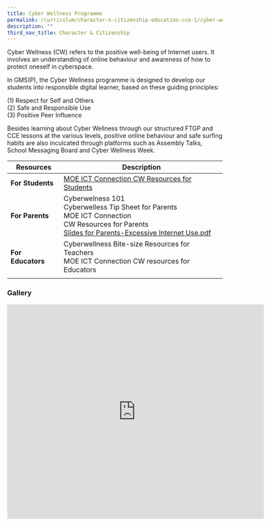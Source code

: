```yaml
---
title: Cyber Wellness Programme
permalink: /curriculum/character-n-citizenship-education-cce-1/cyber-wellness-programme/
description: ""
third_nav_title: Character & Citizenship
---
```

Cyber Wellness (CW) refers to the positive well-being of Internet users. It involves an understanding of online behaviour and awareness of how to protect oneself in cyberspace.

In GMS(P), the Cyber Wellness programme is designed to develop our students into responsible digital learner, based on these guiding principles:  

(1) Respect for Self and Others <br>
(2) Safe and Responsible Use <br>
(3) Positive Peer Influence
  
Besides learning about Cyber Wellness through our structured FTGP and CCE lessons at the various levels, positive online behaviour and safe surfing habits are also inculcated through platforms such as Assembly Talks, School Messaging Board and Cyber Wellness Week.

| Resources | Description | 
| -------- | -------- |
| **For Students** | [MOE ICT Connection CW Resources for Students](https://ictconnection.moe.edu.sg/cyber-wellness/for-students) | 
| **For Parents** | Cyberwelness 101 <br> Cyberwelless Tip Sheet for Parents <br> MOE ICT Connection <br> CW Resources for Parents <br> [Slides for Parents-Excessive Internet Use.pdf](/files/Slides%20for%20Parents-Excessive%20Internet%20Use.pdf) | 
| **For Educators** | Cyberwellness Bite-size Resources for Teachers <br> MOE ICT Connection CW resources for Educators |
| | |

### Gallery

<iframe allowfullscreen="true" height="500" width="600" frameborder="0" src="https://docs.google.com/presentation/d/e/2PACX-1vStQmqeBa63AuFmdwkI6jy0sM0PCDF0yjHJTLnuvynGjDfJ8VIGvY0rh6uQwlp3ubqv_EY5m5CmFqWU/embed?start=false&amp;loop=true&amp;delayms=10000"></iframe>